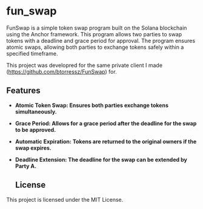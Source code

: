 # fun_swap
FunSwap is a simple token swap program built on the Solana blockchain using the Anchor framework. This program allows two parties to swap tokens with a deadline and grace period for approval. The program ensures atomic swaps, allowing both parties to exchange tokens safely within a specified timeframe.

This project was developred for the same private client I made (https://github.com/btorressz/FunSwap) for.

## Features
- **Atomic Token Swap: Ensures both parties exchange tokens simultaneously.**
- **Grace Period: Allows for a grace period after the deadline for the swap to be approved.**
- **Automatic Expiration: Tokens are returned to the original owners if the swap expires.**
- **Deadline Extension: The deadline for the swap can be extended by Party A.**

  ## License
This project is licensed under the MIT License.
